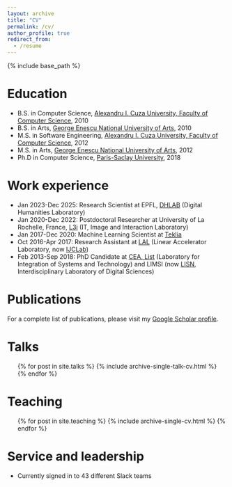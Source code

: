 ```yaml
---
layout: archive
title: "CV"
permalink: /cv/
author_profile: true
redirect_from:
  - /resume
---
```


{% include base_path %}

Education
======
* B.S. in Computer Science, [Alexandru I. Cuza University, Faculty of Computer Science](https://www.uaic.ro/en/), 2010
* B.S. in Arts, [George Enescu National University of Arts](https://www.arteiasi.ro/?page_id=1144&lang=eng), 2010
* M.S. in Software Engineering, [Alexandru I. Cuza University, Faculty of Computer Science](https://www.uaic.ro/en/), 2012
* M.S. in Arts, [George Enescu National University of Arts](https://www.arteiasi.ro/?page_id=1144&lang=eng), 2012
* Ph.D in Computer Science, [Paris-Saclay University](https://www.universite-paris-saclay.fr/en), 2018

Work experience
======
* Jan 2023-Dec 2025: Research Scientist at EPFL, [DHLAB](https://www.epfl.ch/labs/dhlab/) (Digital Humanities Laboratory)
* Jan 2020-Dec 2022: Postdoctoral Researcher at University of La Rochelle, France, [L3i](https://l3i.univ-larochelle.fr/?lang=en) (IT, Image and Interaction Laboratory)
* Jan 2017-Dec 2020: Machine Learning Scientist at [Teklia](https://teklia.com/)
* Oct 2016-Apr 2017: Research Assistant at [LAL](https://www.lal.in2p3.fr/en/) (Linear Accelerator Laboratory, now [IJCLab](https://www.ijclab.in2p3.fr/en/home/))
* Feb 2013-Sep 2018: PhD Candidate at [CEA, List](http://www-list.cea.fr/en/) (Laboratory for Integration of Systems and Technology) and LIMSI (now [LISN](https://www.lisn.upsaclay.fr/), Interdisciplinary Laboratory of Digital Sciences)


Publications
======
  For a complete list of publications, please visit my [Google Scholar profile](https://scholar.google.com/citations?user=JKQGkrIAAAAJ&hl=en).
  
Talks
======
  <ul>{% for post in site.talks %}
    {% include archive-single-talk-cv.html %}
  {% endfor %}</ul>
  
Teaching
======
  <ul>{% for post in site.teaching %}
    {% include archive-single-cv.html %}
  {% endfor %}</ul>
  
Service and leadership
======
* Currently signed in to 43 different Slack teams
